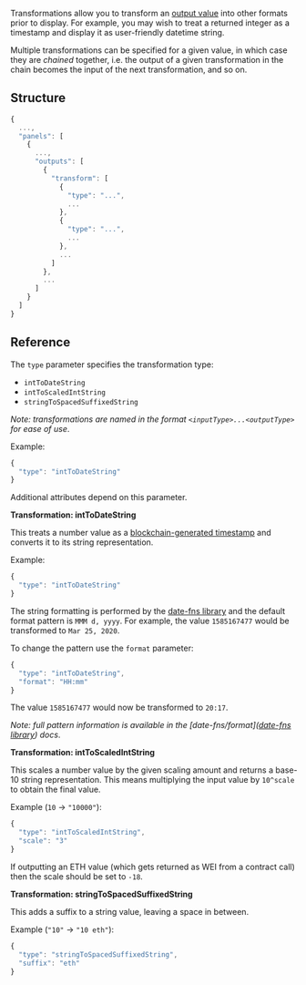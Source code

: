 Transformations allow you to transform an [output value](../Outputs) into other formats prior to display. For example, you may
wish to treat a returned integer as a timestamp and display it as user-friendly datetime string.

Multiple transformations can be specified for a given value, in which case they are _chained_ together,
i.e. the output of a given transformation in the chain becomes the input of the next transformation, and so on.

## Structure

```js
{
  ...,
  "panels": [
    {
      ...,
      "outputs": [
        {
          "transform": [
            {
              "type": "...",
              ...
            },
            {
              "type": "...",
              ...
            },
            ...
          ]
        },
        ...
      ]
    }
  ]
}
```


## Reference

The `type` parameter specifies the transformation type:

* `intToDateString`
* `intToScaledIntString`
* `stringToSpacedSuffixedString`

_Note: transformations are named in the format _`<inputType>...<outputType>`_ for ease of use_.

Example:

```js
{
  "type": "intToDateString"
}
```

Additional attributes depend on this parameter.

**Transformation: intToDateString**

This treats a number value as a [blockchain-generated timestamp](https://solidity.readthedocs.io/en/v0.5.3/units-and-global-variables.html)
and converts it to its string representation.

Example:

```js
{
  "type": "intToDateString"
}
```

The string formatting is performed by the [date-fns library](https://date-fns.org/v1.30.1/docs/format) and the default
format pattern is `MMM d, yyyy`. For example, the value `1585167477` would be transformed to `Mar 25, 2020`.

To change the pattern use the `format` parameter:

```js
{
  "type": "intToDateString",
  "format": "HH:mm"
}
```

The value `1585167477` would now be transformed to `20:17`.

_Note: full pattern information is available in the [date-fns/format]([date-fns library](https://date-fns.org/v1.30.1/docs/format)) docs_.

**Transformation: intToScaledIntString**

This scales a number value by the given scaling amount and returns a base-10 string representation. This means
multiplying the input value by `10^scale` to obtain the final value.

Example (`10` -> `"10000"`):

```js
{
  "type": "intToScaledIntString",
  "scale": "3"
}
```

If outputting an ETH value (which gets returned as WEI from a contract call) then the scale should be set to `-18`.

**Transformation: stringToSpacedSuffixedString**

This adds a suffix to a string value, leaving a space in between.

Example (`"10"` -> `"10 eth"`):

```js
{
  "type": "stringToSpacedSuffixedString",
  "suffix": "eth"
}
```




